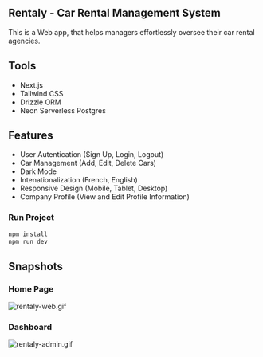 ## Rentaly - Car Rental Management System

This is a Web app, that helps managers effortlessly oversee their car rental agencies.

## Tools
- Next.js
- Tailwind CSS
- Drizzle ORM
- Neon Serverless Postgres
## Features

- User Autentication (Sign Up, Login, Logout)
- Car Management (Add, Edit, Delete Cars)
- Dark Mode
- Intenationalization (French, English)
- Responsive Design (Mobile, Tablet, Desktop)
- Company Profile (View and Edit Profile Information)
### Run Project

```bash
npm install
npm run dev
```

## Snapshots
### Home Page
![rentaly-web.gif](imgs/rentaly-web.gif)
### Dashboard
![rentaly-admin.gif](imgs/rentaly-admin.gif)



